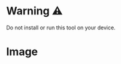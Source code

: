 # Warning ⚠️ 
<p>Do not install or run this tool on your device.</p>

# Image 
<img href="https://raw.githubusercontent.com/dark-levi/balckdiamond/main/Screenshot_%D9%A2%D9%A0%D9%A2%D9%A3%D9%A1%D9%A1%D9%A0%D9%A2-%D9%A2%D9%A0%D9%A1%D9%A7%D9%A5%D9%A3_Termux.jpg">
